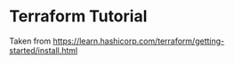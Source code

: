# Terraform Tutorial

Taken from https://learn.hashicorp.com/terraform/getting-started/install.html
